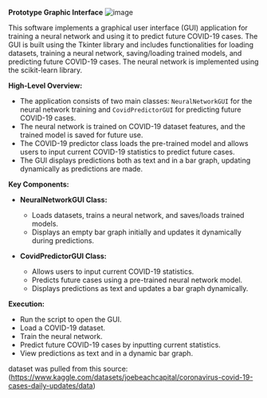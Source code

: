 **Prototype Graphic Interface**
![image](https://github.com/neekeshpanchal/COVID-19-Prediction-Model-4-Features-/assets/80868396/f4f3ccbd-8da9-4843-86dc-25c6a9d91455)



This software implements a graphical user interface (GUI) application for training a neural network and using it to predict future COVID-19 cases. The GUI is built using the Tkinter library and includes functionalities for loading datasets, training a neural network, saving/loading trained models, and predicting future COVID-19 cases. The neural network is implemented using the scikit-learn library.

**High-Level Overview:**
- The application consists of two main classes: `NeuralNetworkGUI` for the neural network training and `CovidPredictorGUI` for predicting future COVID-19 cases.
- The neural network is trained on COVID-19 dataset features, and the trained model is saved for future use.
- The COVID-19 predictor class loads the pre-trained model and allows users to input current COVID-19 statistics to predict future cases.
- The GUI displays predictions both as text and in a bar graph, updating dynamically as predictions are made.

**Key Components:**
  - **NeuralNetworkGUI Class:**
    - Loads datasets, trains a neural network, and saves/loads trained models.
    - Displays an empty bar graph initially and updates it dynamically during predictions.

  - **CovidPredictorGUI Class:**
    - Allows users to input current COVID-19 statistics.
    - Predicts future cases using a pre-trained neural network model.
    - Displays predictions as text and updates a bar graph dynamically.

**Execution:**
- Run the script to open the GUI.
- Load a COVID-19 dataset.
- Train the neural network.
- Predict future COVID-19 cases by inputting current statistics.
- View predictions as text and in a dynamic bar graph.

dataset was pulled from this source:(https://www.kaggle.com/datasets/joebeachcapital/coronavirus-covid-19-cases-daily-updates/data)
